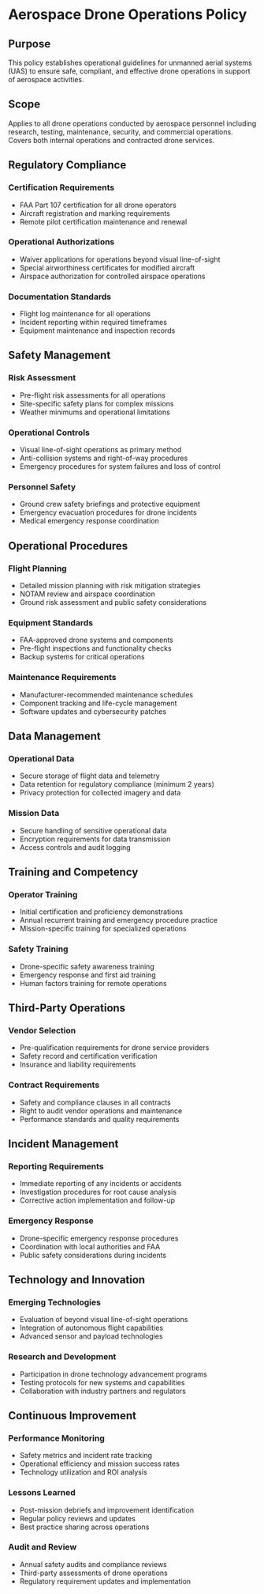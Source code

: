 # Aerospace Drone Operations Policy

## Purpose
This policy establishes operational guidelines for unmanned aerial systems (UAS) to ensure safe, compliant, and effective drone operations in support of aerospace activities.

## Scope
Applies to all drone operations conducted by aerospace personnel including research, testing, maintenance, security, and commercial operations. Covers both internal operations and contracted drone services.

## Regulatory Compliance

### Certification Requirements
- FAA Part 107 certification for all drone operators  
- Aircraft registration and marking requirements  
- Remote pilot certification maintenance and renewal  

### Operational Authorizations
- Waiver applications for operations beyond visual line-of-sight  
- Special airworthiness certificates for modified aircraft  
- Airspace authorization for controlled airspace operations  

### Documentation Standards
- Flight log maintenance for all operations  
- Incident reporting within required timeframes  
- Equipment maintenance and inspection records  

## Safety Management

### Risk Assessment
- Pre-flight risk assessments for all operations  
- Site-specific safety plans for complex missions  
- Weather minimums and operational limitations  

### Operational Controls
- Visual line-of-sight operations as primary method  
- Anti-collision systems and right-of-way procedures  
- Emergency procedures for system failures and loss of control  

### Personnel Safety
- Ground crew safety briefings and protective equipment  
- Emergency evacuation procedures for drone incidents  
- Medical emergency response coordination  

## Operational Procedures

### Flight Planning
- Detailed mission planning with risk mitigation strategies  
- NOTAM review and airspace coordination  
- Ground risk assessment and public safety considerations  

### Equipment Standards
- FAA-approved drone systems and components  
- Pre-flight inspections and functionality checks  
- Backup systems for critical operations  

### Maintenance Requirements
- Manufacturer-recommended maintenance schedules  
- Component tracking and life-cycle management  
- Software updates and cybersecurity patches  

## Data Management

### Operational Data
- Secure storage of flight data and telemetry  
- Data retention for regulatory compliance (minimum 2 years)  
- Privacy protection for collected imagery and data  

### Mission Data
- Secure handling of sensitive operational data  
- Encryption requirements for data transmission  
- Access controls and audit logging  

## Training and Competency

### Operator Training
- Initial certification and proficiency demonstrations  
- Annual recurrent training and emergency procedure practice  
- Mission-specific training for specialized operations  

### Safety Training
- Drone-specific safety awareness training  
- Emergency response and first aid training  
- Human factors training for remote operations  

## Third-Party Operations

### Vendor Selection
- Pre-qualification requirements for drone service providers  
- Safety record and certification verification  
- Insurance and liability requirements  

### Contract Requirements
- Safety and compliance clauses in all contracts  
- Right to audit vendor operations and maintenance  
- Performance standards and quality requirements  

## Incident Management

### Reporting Requirements
- Immediate reporting of any incidents or accidents  
- Investigation procedures for root cause analysis  
- Corrective action implementation and follow-up  

### Emergency Response
- Drone-specific emergency response procedures  
- Coordination with local authorities and FAA  
- Public safety considerations during incidents  

## Technology and Innovation

### Emerging Technologies
- Evaluation of beyond visual line-of-sight operations  
- Integration of autonomous flight capabilities  
- Advanced sensor and payload technologies  

### Research and Development
- Participation in drone technology advancement programs  
- Testing protocols for new systems and capabilities  
- Collaboration with industry partners and regulators  

## Continuous Improvement

### Performance Monitoring
- Safety metrics and incident rate tracking  
- Operational efficiency and mission success rates  
- Technology utilization and ROI analysis  

### Lessons Learned
- Post-mission debriefs and improvement identification  
- Regular policy reviews and updates  
- Best practice sharing across operations  

### Audit and Review
- Annual safety audits and compliance reviews  
- Third-party assessments of drone operations  
- Regulatory requirement updates and implementation
